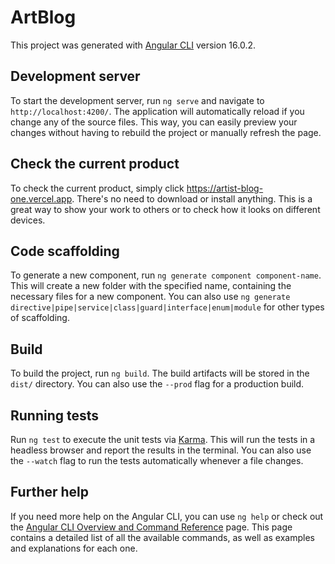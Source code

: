# ArtBlog

This project was generated with [Angular CLI](<https://github.com/angular/angular-cli>) version 16.0.2.

## Development server

To start the development server, run `ng serve` and navigate to `http://localhost:4200/`. The application will automatically reload if you change any of the source files. This way, you can easily preview your changes without having to rebuild the project or manually refresh the page.

## Check the current product

To check the current product, simply click [<https://artist-blog-one.vercel.app>](<https://artist-blog-one.vercel.app/>). There's no need to download or install anything. This is a great way to show your work to others or to check how it looks on different devices.

## Code scaffolding

To generate a new component, run `ng generate component component-name`. This will create a new folder with the specified name, containing the necessary files for a new component. You can also use `ng generate directive|pipe|service|class|guard|interface|enum|module` for other types of scaffolding.

## Build

To build the project, run `ng build`. The build artifacts will be stored in the `dist/` directory. You can also use the `--prod` flag for a production build.

## Running tests

Run `ng test` to execute the unit tests via [Karma](<https://karma-runner.github.io/>). This will run the tests in a headless browser and report the results in the terminal. You can also use the `--watch` flag to run the tests automatically whenever a file changes.

## Further help

If you need more help on the Angular CLI, you can use `ng help` or check out the [Angular CLI Overview and Command Reference](<https://angular.io/cli>) page. This page contains a detailed list of all the available commands, as well as examples and explanations for each one.
